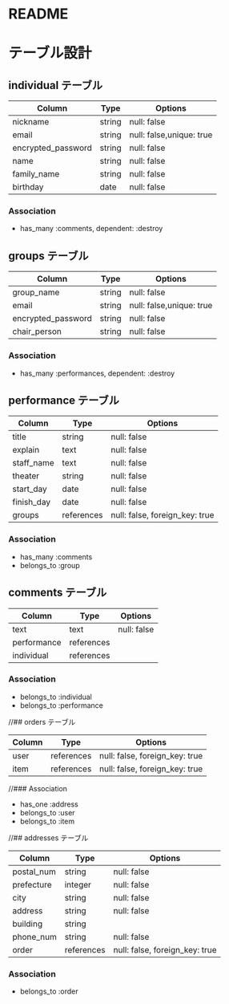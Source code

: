 # README

# テーブル設計

## individual テーブル

| Column                | Type   | Options                      |
| --------              | ------ | -----------                  |
| nickname              | string | null: false                  |
| email                 | string | null: false,unique: true     |
| encrypted_password    | string | null: false                  |
| name                  | string | null: false                  |
| family_name           | string | null: false                  |
| birthday              | date   | null: false                  |


### Association

- has_many :comments, dependent: :destroy


## groups テーブル

| Column                | Type   | Options                      |
| --------              | ------ | -----------                  |
| group_name            | string | null: false                  |
| email                 | string | null: false,unique: true     |
| encrypted_password    | string | null: false                  |
| chair_person          | string | null: false                  |



### Association

- has_many :performances, dependent: :destroy




## performance テーブル

| Column            | Type        | Options                            |
| --------          | ------      | -----------                        |
| title             | string      | null: false                        |
| explain           | text        | null: false                        |
| staff_name        | text        | null: false                        |
| theater           | string      | null: false                        |
| start_day         | date        | null: false                        |
| finish_day        | date        | null: false                        |
| groups            | references  | null: false, foreign_key: true     |


### Association

- has_many :comments 
- belongs_to :group


## comments テーブル

| Column         | Type        | Options         |
| --------       | ------      | ---------       |
| text           | text        | null: false     |
| performance    | references  |                 |
| individual     | references  |                 |

### Association

- belongs_to :individual
- belongs_to :performance



//## orders テーブル

| Column      | Type       | Options                        |
| ------      | ---------- | ------------------------------ |
| user        | references | null: false, foreign_key: true |
| item        | references | null: false, foreign_key: true |

//### Association

- has_one :address
- belongs_to :user
- belongs_to :item

//## addresses テーブル

| Column      | Type       | Options                        |
| -------     | ---------- | ------------------------------ |
| postal_num  | string     | null: false                    |
| prefecture  | integer    | null: false                    |
| city        | string     | null: false                    |
| address     | string     | null: false                    |
| building    | string     |                                |
| phone_num   | string     | null: false                    |
| order       | references | null: false, foreign_key: true |

### Association

- belongs_to :order

